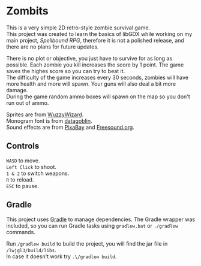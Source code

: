 # Zombits

This is a very simple 2D retro-style zombie survival game.  
This project was created to learn the basics of libGDX while working on my main project, *Spellbound RPG*, therefore it is not a polished release, and there are no plans for future updates.  
  
There is no plot or objective, you just have to survive for as long as possible. Each zombie you kill increases the score by 1 point. The game saves the highes score so you can try to beat it.  
The difficulty of the game increases every 30 seconds, zombies will have more health and more will spawn. Your guns will also deal a bit more damage.    
During the game random ammo boxes will spawn on the map so you don't run out of ammo.  

Sprites are from [WuzzyWizard](https://wuzzywizard.itch.io/).  
Monogram font is from [datagoblin](https://datagoblin.itch.io/).  
Sound effects are from [PixaBay](https://pixabay.com/) and [Freesound.org](https://freesound.org/).  

## Controls

`WASD` to move.  
`Left Click` to shoot.  
`1 & 2` to switch weapons.  
`R` to reload.  
`ESC` to pause.  

## Gradle

This project uses [Gradle](https://gradle.org/) to manage dependencies.
The Gradle wrapper was included, so you can run Gradle tasks using `gradlew.bat` or `./gradlew` commands.  
  
Run `/gradlew build` to build the project, you will find the jar file in `/lwjgl3/build/libs`.  
In case it doesn't work try `.\/gradlew build`.